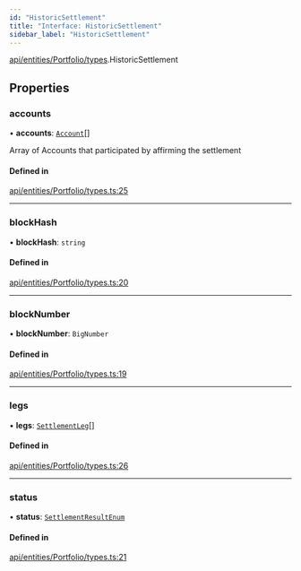 ```yaml
---
id: "HistoricSettlement"
title: "Interface: HistoricSettlement"
sidebar_label: "HistoricSettlement"
---
```


[api/entities/Portfolio/types](../../../../../../modules/API/Entities/Portfolio/Types/Types.md).HistoricSettlement

## Properties

### accounts

• **accounts**: [`Account`](../../../../../../classes/API/Entities/Account/Account.md)[]

Array of Accounts that participated by affirming the settlement

#### Defined in

[api/entities/Portfolio/types.ts:25](https://github.com/F-OBrien/polymesh-sdk/blob/012f1745/src/api/entities/Portfolio/types.ts#L25)

___

### blockHash

• **blockHash**: `string`

#### Defined in

[api/entities/Portfolio/types.ts:20](https://github.com/F-OBrien/polymesh-sdk/blob/012f1745/src/api/entities/Portfolio/types.ts#L20)

___

### blockNumber

• **blockNumber**: `BigNumber`

#### Defined in

[api/entities/Portfolio/types.ts:19](https://github.com/F-OBrien/polymesh-sdk/blob/012f1745/src/api/entities/Portfolio/types.ts#L19)

___

### legs

• **legs**: [`SettlementLeg`](../SettlementLeg/SettlementLeg.md)[]

#### Defined in

[api/entities/Portfolio/types.ts:26](https://github.com/F-OBrien/polymesh-sdk/blob/012f1745/src/api/entities/Portfolio/types.ts#L26)

___

### status

• **status**: [`SettlementResultEnum`](../../../../../../enums/Types/SettlementResultEnum/SettlementResultEnum.md)

#### Defined in

[api/entities/Portfolio/types.ts:21](https://github.com/F-OBrien/polymesh-sdk/blob/012f1745/src/api/entities/Portfolio/types.ts#L21)
